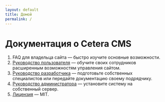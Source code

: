```yaml
---
layout: default
title: Домой
permalink: /
---
```

# Документация о Cetera CMS

1. FAQ для владельца сайта — быстро изучите основные возможности.
2. [Руководство пользователя]({{site.baseurl}}/docs/user-guide) — обучите своих сотрудников расширенным возможностям управления сайтом.
3. [Руководство разработчика]({{site.baseurl}}/docs/developer-guide) — подготовьте собственных специалистов или передайте документацию своему подрядчику.
4. [Руководство администратора]({{site.baseurl}}/docs/cetera-cms-admin-guide.html) — установите систему на собственный сервер.
5. [Лицензия](https://github.com/cetera-labs/cetera-cms/blob/master/LICENSE) — MIT.
